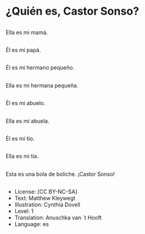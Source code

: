 # ¿Quién es, Castor Sonso?

##
Ella es mi mamá.

##
Él es mi papá.

##
Él es mi hermano pequeño.

##
Ella es mi hermana pequeña.

##
Él es mi abuelo.

##
Ella es mi abuela.

##
Él es mi tío.

##
Ella es mi tía.

##
Esta es una bola de boliche. ¡Castor Sonso!

##
* License: [CC BY-NC-SA]
* Text: Matthew Kleywegt
* Illustration: Cynthia Dovell
* Level: 1
* Translation: Anuschka van ´t Hooft
* Language: es
